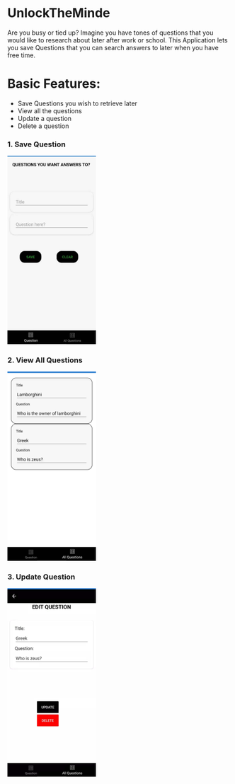 # UnlockTheMinde


Are you busy or tied up?
Imagine you have tones of questions that you would like to research about later after work or school.
This Application lets you save Questions that you can search answers to later when you have free time.

# Basic Features:
- Save Questions you wish to retrieve later
- View all the questions
- Update a question
- Delete a question

### 1. Save Question

<img src="Screeshots/AddQuestion.jpg" width="200">

### 2. View All Questions
<img src="Screeshots/QuestionList.jpg" width="200">

### 3. Update Question
<img src="Screeshots/EditQuestion.jpg" width="200">
